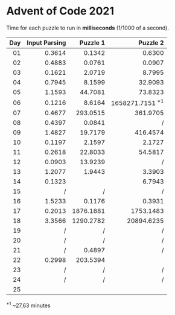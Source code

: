# Advent of Code 2021
Time for each puzzle to run in **milliseconds** (1/1000 of a second).

|Day|Input Parsing|Puzzle 1|Puzzle 2|
|--:|--:|--:|--:|
|01|0.3614|0.1342|0.6300|
|02|0.4883|0.0761|0.0907|
|03|0.1621|2.0719|8.7995|
|04|0.7945|8.1599|32.9093|
|05|1.1593|44.7081|73.8323|
|06|0.1216|8.6164|1658271.7151 <sup>*1</sup>|
|07|0.4677|293.0515|361.9705|
|08|0.4397|0.0841|/|
|09|1.4827|19.7179|416.4574|
|10|0.1197|2.1597|2.1727|
|11|0.2618|22.8033|54.5817|
|12|0.0903|13.9239|/|
|13|1.2077|1.9443|3.3903|
|14|0.1323||6.7943|
|15|/|/|/|
|16|1.5233|0.1176|0.3931|
|17|0.2013|1876.1881|1753.1483|
|18|3.3566|1290.2782|20894.6235|
|19|/|/|/|
|20|/|/|/|
|21|/|0.4897|/|
|22|0.2998|203.5394| |
|23|/|/|/|
|24|/|/|/|
|25| | | |

<sup>*1</sup> ~27,63 minutes
